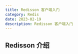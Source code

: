 ```yaml
---
title: Redisson 客户端入门
category: Redis
date: 2023-02-19
description: Redisson 客户端入门
---
```


## Redisson 介绍

